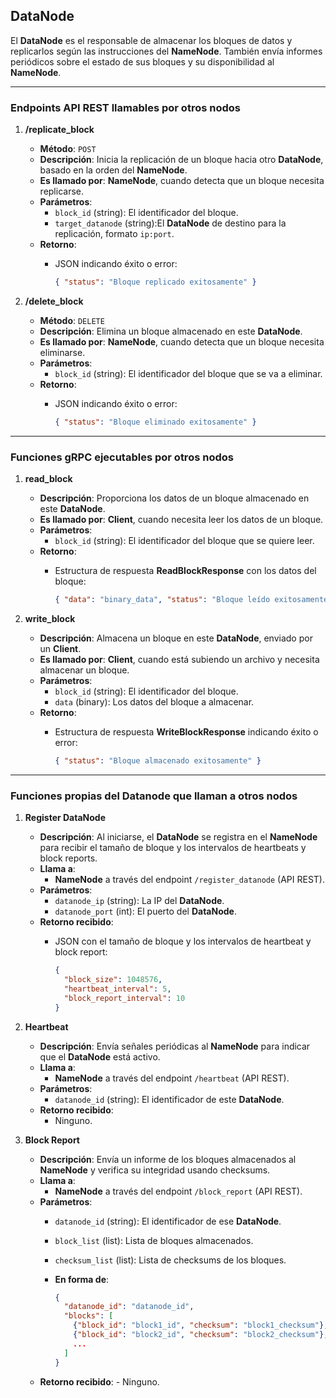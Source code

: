 ## **DataNode**

El **DataNode** es el responsable de almacenar los bloques de datos y replicarlos según las instrucciones del **NameNode**. También envía informes periódicos sobre el estado de sus bloques y su disponibilidad al **NameNode**.

---

### **Endpoints API REST llamables por otros nodos**

1. **/replicate_block**
   - **Método**: `POST`
   - **Descripción**: Inicia la replicación de un bloque hacia otro **DataNode**, basado en la orden del **NameNode**.
   - **Es llamado por**: **NameNode**, cuando detecta que un bloque necesita replicarse.
   - **Parámetros**:
     - `block_id` (string): El identificador del bloque.
     - `target_datanode` (string):El **DataNode** de destino para la replicación, formato `ip:port`.
   - **Retorno**:
     - JSON indicando éxito o error:

       ```json
       { "status": "Bloque replicado exitosamente" }
       ```

2. **/delete_block**
   - **Método**: `DELETE`
   - **Descripción**: Elimina un bloque almacenado en este **DataNode**.
   - **Es llamado por**: **NameNode**, cuando detecta que un bloque necesita eliminarse.
   - **Parámetros**:
     - `block_id` (string): El identificador del bloque que se va a eliminar.
   - **Retorno**:
     - JSON indicando éxito o error:

       ```json
       { "status": "Bloque eliminado exitosamente" }
       ```

---

### **Funciones gRPC ejecutables por otros nodos**

1. **read_block**
   - **Descripción**: Proporciona los datos de un bloque almacenado en este **DataNode**.
   - **Es llamado por**: **Client**, cuando necesita leer los datos de un bloque.
   - **Parámetros**:
     - `block_id` (string): El identificador del bloque que se quiere leer.
   - **Retorno**:
     - Estructura de respuesta **ReadBlockResponse** con los datos del bloque:

       ```json
       { "data": "binary_data", "status": "Bloque leído exitosamente" }
       ```

2. **write_block**
   - **Descripción**: Almacena un bloque en este **DataNode**, enviado por un **Client**.
   - **Es llamado por**: **Client**, cuando está subiendo un archivo y necesita almacenar un bloque.
   - **Parámetros**:
     - `block_id` (string): El identificador del bloque.
     - `data` (binary): Los datos del bloque a almacenar.
   - **Retorno**:
     - Estructura de respuesta **WriteBlockResponse** indicando éxito o error:

       ```json
       { "status": "Bloque almacenado exitosamente" }
       ```

---

### **Funciones propias del Datanode que llaman a otros nodos**

1. **Register DataNode**
   - **Descripción**: Al iniciarse, el **DataNode** se registra en el **NameNode** para recibir el tamaño de bloque y los intervalos de heartbeats y block reports.
   - **Llama a**:
     - **NameNode** a través del endpoint `/register_datanode` (API REST).
   - **Parámetros**:
     - `datanode_ip` (string): La IP del **DataNode**.
     - `datanode_port` (int): El puerto del **DataNode**.
   - **Retorno recibido**:
     - JSON con el tamaño de bloque y los intervalos de heartbeat y block report:

       ```json
       {
         "block_size": 1048576,
         "heartbeat_interval": 5,
         "block_report_interval": 10
       }
       ```

2. **Heartbeat**
   - **Descripción**: Envía señales periódicas al **NameNode** para indicar que el **DataNode** está activo.
   - **Llama a**:
     - **NameNode** a través del endpoint `/heartbeat` (API REST).
   - **Parámetros**:
     - `datanode_id` (string): El identificador de este **DataNode**.
   - **Retorno recibido**:
     - Ninguno.

3. **Block Report**
   - **Descripción**: Envía un informe de los bloques almacenados al **NameNode** y verifica su integridad usando checksums.
   - **Llama a**:
     - **NameNode** a través del endpoint `/block_report` (API REST).
   - **Parámetros**:
     - `datanode_id` (string): El identificador de ese **DataNode**.
     - `block_list` (list): Lista de bloques almacenados.
     - `checksum_list` (list): Lista de checksums de los bloques.
     - **En forma de**:

        ```json
        {
          "datanode_id": "datanode_id",
          "blocks": [
            {"block_id": "block1_id", "checksum": "block1_checksum"},
            {"block_id": "block2_id", "checksum": "block2_checksum"},
            ...
          ]
        }
        ```
   - **Retorno recibido**: - Ninguno.
